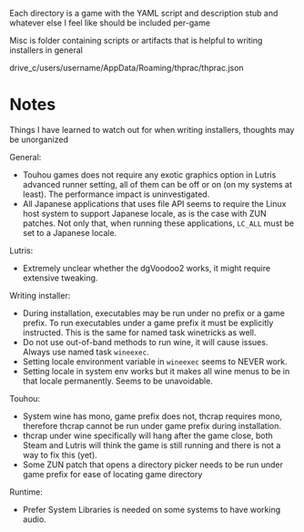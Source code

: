 Each directory is a game with the YAML script and description stub and whatever else I feel like should be included per-game

Misc is folder containing scripts or artifacts that is helpful to writing installers in general

drive_c/users/username/AppData/Roaming/thprac/thprac.json

# Notes
Things I have learned to watch out for when writing installers, thoughts may be unorganized

General:
- Touhou games does not require any exotic graphics option in Lutris advanced runner setting, all of them can be off or on (on my systems at least). The performance impact is uninvestigated.
- All Japanese applications that uses file API seems to require the Linux host system to support Japanese locale, as is the case with ZUN patches. Not only that, when running these applications, `LC_ALL` must be set to a Japanese locale.

Lutris:
- Extremely unclear whether the dgVoodoo2 works, it might require extensive tweaking.

Writing installer:
- During installation, executables may be run under no prefix or a game prefix. To run executables under a game prefix it must be explicitly instructed. This is the same for named task winetricks as well.
- Do not use out-of-band methods to run wine, it will cause issues. Always use named task `wineexec`.
- Setting locale environment variable in `wineexec` seems to NEVER work.
- Setting locale in system env works but it makes all wine menus to be in that locale permanently. Seems to be unavoidable.

Touhou:
- System wine has mono, game prefix does not, thcrap requires mono, therefore thcrap cannot be run under game prefix during installation.
- thcrap under wine specifically will hang after the game close, both Steam and Lutris will think the game is still running and there is not a way to fix this (yet).
- Some ZUN patch that opens a directory picker needs to be run under game prefix for ease of locating game directory

Runtime:
- Prefer System Libraries is needed on some systems to have working audio.
